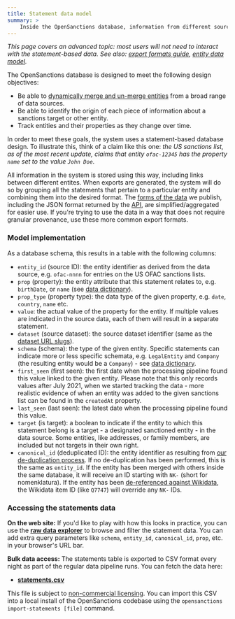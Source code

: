 ```yaml
---
title: Statement data model
summary: >
    Inside the OpenSanctions database, information from different sources is stored in a statement-based data model which lets us trace the origin and temporal range of each attribute of any tracked entity.
---
```


*This page covers an advanced topic: most users will not need to interact with the statement-based data. See also: [export formats guide](/docs/bulk/), [entity data model](/docs/entities/).*

The OpenSanctions database is designed to meet the following design objectives:

* Be able to [dynamically merge and un-merge entities](/articles/2021-11-11-deduplication/) from a broad range of data sources.
* Be able to identify the origin of each piece of information about a sanctions target or other entity.
* Track entities and their properties as they change over time.

In order to meet these goals, the system uses a statement-based database design. To illustrate this, think of a claim like this one: *the US sanctions list, as of the most recent update, claims that entity ``ofac-12345`` has the property ``name`` set to the value `John Doe`*.

All information in the system is stored using this way, including links between different entites. When exports are generated, the system will do so by grouping all the statements that pertain to a particular entity and combining them into the desired format. The [forms of the data](/docs/bulk/) we publish, including the JSON format returned by the [API](/docs/api/), are simplified/aggregated for easier use. If you're trying to use the data in a way that does not require granular provenance, use these more common export formats.

### Model implementation

As a database schema, this results in a table with the following columns:

* ``entity_id`` (source ID): the entity identifier as derived from the data source, e.g. ``ofac-nnnn`` for entries on the US OFAC sanctions lists.
* ``prop`` (property): the entity attribute that this statement relates to, e.g. ``birthDate``, or ``name`` (see [data dictionary](/reference/#schema)).
* ``prop_type`` (property type): the data type of the given property, e.g. ``date``, ``country``, ``name`` etc.
* ``value``: the actual value of the property for the entity. If multiple values are indicated in the source data, each of them will result in a separate statement.
* ``dataset`` (source dataset): the source dataset identifier (same as the [dataset URL slugs](/datasets/#sources)).
* ``schema`` (schema): the type of the given entity. Specific statements can indicate more or less specific schemata, e.g. ``LegalEntity`` and ``Company`` (the resulting entity would be a ``Company``) - see [data dictionary](/reference/#schema).
* ``first_seen`` (first seen): the first date when the processing pipeline found this value linked to the given entity. Please note that this only records values after July 2021, when we started tracking the data - more realistic evidence of when an entity was added to the given sanctions list can be found in the ``createdAt`` property.
* ``last_seen`` (last seen): the latest date when the processing pipeline found this value.
* ``target`` (is target): a boolean to indicate if the entity to which this statement belong is a target - a designated sanctioned entity - in the data source. Some entities, like addresses, or family members, are included but not targets in their own right.
* ``canonical_id`` (deduplicated ID): the entity identifier as resulting from [our de-duplication process](/articles/2021-11-11-deduplication/). If no de-duplication has been performed, this is the same as ``entity_id``. If the entity has been merged with others inside the same database, it will receive an ID starting with ``NK-`` (short for nomenklatura). If the entity has been [de-referenced against Wikidata](/articles/2022-01-25-wikidata/), the Wikidata item ID (like ``Q7747``) will override any ``NK-`` IDs.

### <a id="download"></a> Accessing the statements data

**On the web site:** If you'd like to play with how this looks in practice, you can use the **[raw data explorer](/statements)** to browse and filter the statement data. You can add extra query parameters like `schema`, `entity_id`, `canonical_id`, `prop`, etc. in your browser's URL bar.

**Bulk data access:** The statements table is exported to CSV format every night as part of the regular data pipeline runs. You can fetch the data here:

* **[statements.csv](https://data.opensanctions.org/datasets/latest/statements.csv)**

This file is subject to [non-commercial licensing](/licensing/). You can import this CSV into a local install of the OpenSanctions codebase using the ``opensanctions import-statements [file]`` command.